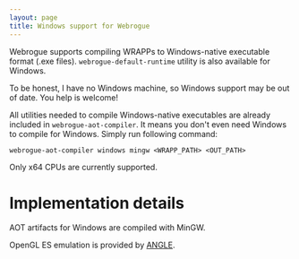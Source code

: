 ```yaml
---
layout: page
title: Windows support for Webrogue
---
```


Webrogue supports compiling WRAPPs to Windows-native executable format (.exe files).
`webrogue-default-runtime` utility is also available for Windows.

To be honest, I have no Windows machine, so Windows support may be out of date. 
You help is welcome!

All utilities needed to compile Windows-native executables are already included in `webrogue-aot-compiler`.
It means you don't even need Windows to compile for Windows.
Simply run following command:

```webrogue-aot-compiler windows mingw <WRAPP_PATH> <OUT_PATH>```

Only x64 CPUs are currently supported.

# Implementation details
AOT artifacts for Windows are compiled with MinGW.

OpenGL ES emulation is provided by [ANGLE](https://chromium.googlesource.com/angle/angle).
